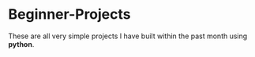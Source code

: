 # Beginner-Projects
These are all very simple projects I have built within the past month using **python**. 

